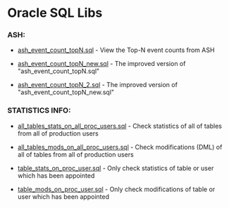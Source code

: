 # Oracle SQL Libs

### ASH:

* [ash_event_count_topN.sql](https://github.com/guestart/oracle-sql-libs/blob/master/ash_event_count_topN.sql) - View the Top-N event counts from ASH

* [ash_event_count_topN_new.sql](https://github.com/guestart/oracle-sql-libs/blob/master/ash_event_count_topN_new.sql) - The improved version of "ash_event_count_topN.sql"

* [ash_event_count_topN_2.sql](https://github.com/guestart/oracle-sql-libs/blob/master/ash_event_count_topN_2.sql) - The improved version of "ash_event_count_topN_new.sql"

### STATISTICS INFO:

* [all_tables_stats_on_all_proc_users.sql](https://github.com/guestart/oracle-sql-libs/blob/master/all_tables_stats_on_all_proc_users.sql) - Check statistics of all of tables from all of production users

* [all_tables_mods_on_all_proc_users.sql](https://github.com/guestart/oracle-sql-libs/blob/master/all_tables_mods_on_all_proc_users.sql) - Check modifications (DML) of all of tables from all of production users

* [table_stats_on_proc_user.sql](https://github.com/guestart/oracle-sql-libs/blob/master/table_stats_on_proc_user.sql) - Only check statistics of table or user which has been appointed

* [table_mods_on_proc_user.sql](https://github.com/guestart/oracle-sql-libs/blob/master/table_mods_on_proc_user.sql) - Only check modifications of table or user which has been appointed

